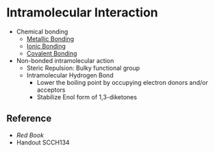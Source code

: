 # Intramolecular Interaction

* Chemical bonding
  * [Metallic Bonding](Metallic%20Bonding.md)
  * [Ionic Bonding](Ionic%20Bonding.md)
  * [Covalent Bonding](Covalent%20Bonding/Covalent%20Bonding.md)
* Non-bonded intramolecular action
  * Steric Repulsion: Bulky functional group
  * Intramolecular Hydrogen Bond
    * Lower the boiling point by occupying electron donors and/or acceptors
    * Stabilize Enol form of 1,3-diketones

## Reference

* *Red Book*
* Handout SCCH134
